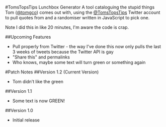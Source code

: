 #TomsTopsTips Lunchbox Generator
A tool cataloguing the stupid things Tom ([@tomgco](www.twitter.com/tomgco)) comes out with, using the [@TomsTopsTips](www.twitter.com/tomstopstips) Twitter account to pull quotes from and a randomiser written in JavaScript to pick one.

Note I did this in like 20 minutes, I'm aware the code is crap.

##Upcoming Features
*	Pull properly from Twitter - the way I've done this now only pulls the last 3 weeks of tweets because the Twitter API is gay
*	"Share this" and permalinks
*	Who knows, maybe some text will turn green or something again

#Patch Notes
##Version 1.2 (Current Version)
*	Tom didn’t like the green

##Version 1.1
*	Some text is now GREEN!

##Version 1.0
*	Initial release